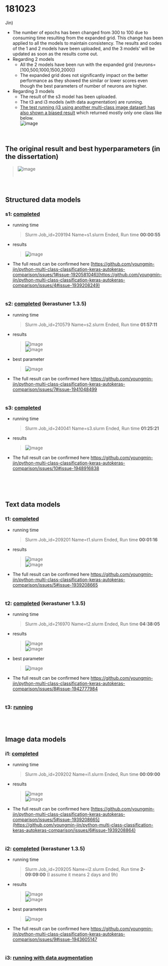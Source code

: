 # 181023
Jin) 
- The number of epochs has been changed from 300 to 100 due to consuming time resulting from the expanded grid. This change has been applied to all the models to maintain consistency. The results and codes of the 1 and 2 models have been uploaded, and the 3 models' will be updated as soon as the results come out. 
- Regarding 2 models
  - All the 2 models have been run with the expanded grid (neurons=[100,500,1000,1500,2000])
  - The expanded grid does not significantly impact on the better performance as they showed the similar or lower scores even though the best parameters of number of neurons are higher.
- Regarding 3 models
  - The result of the s3 model has been uploaded.
  - The t3 and i3 models (with data augmentation) are running.
  - <ins>The test running (i3 using another multi-class image dataset) has also shown a biased result</ins> which returned mostly only one class like below. <br/>
![image](https://github.com/youngmin-jin/python-multi-class-classification-keras-autokeras-comparison/assets/135728064/3225e5ee-bc5d-4e15-9e51-6a4c0ea2634d)


<br/>

## The original result and best hyperparameters (in the dissertation)<br/>
  > ![image](https://github.com/youngmin-jin/python-multi-class-classification-keras-autokeras-comparison/assets/135728064/5f88408a-13fc-4942-9130-14bc750f3313) <br/><br/>
<br/>

## Structured data models
### s1: <ins>completed</ins>
  - running time
    > Slurm Job_id=209194 Name=s1.slurm Ended, Run time **00:00:55**
  - results
    > ![image](https://github.com/youngmin-jin/python-multi-class-classification-keras-autokeras-comparison/assets/135728064/0ea1b0c2-8c16-41da-9b60-ac38c910970d) <br/>
  - The full result can be confirmed here [https://github.com/youngmin-jin/python-multi-class-classification-keras-autokeras-comparison/issues/1#issue-1920581046](https://github.com/youngmin-jin/python-multi-class-classification-keras-autokeras-comparison/issues/4#issue-1939208249) <br/><br/>

### s2: <ins>completed</ins> (kerastuner 1.3.5)
  - running time
    >  Slurm Job_id=210579 Name=s2.slurm Ended, Run time **01:57:11**
  - results
    > ![image](https://github.com/youngmin-jin/python-multi-class-classification-keras-autokeras-comparison/assets/135728064/3452e887-516f-4e9d-92d1-5a41785ce61d) <br/>
    > ![image](https://github.com/youngmin-jin/python-multi-class-classification-keras-autokeras-comparison/assets/135728064/a908f2ed-3dc0-4bf4-ab30-65fef5f30de1) <br/>
  - best parameter
    > ![image](https://github.com/youngmin-jin/python-multi-class-classification-keras-autokeras-comparison/assets/135728064/f7ac3e08-7fda-4e21-927c-882dac2276b0)
  - The full result can be confirmed here https://github.com/youngmin-jin/python-multi-class-classification-keras-autokeras-comparison/issues/7#issue-1941048499 <br/><br/>

### s3: <ins>completed</ins>
  - running time
    > Slurm Job_id=240041 Name=s3.slurm Ended, Run time **01:25:21**
  - results
    > ![image](https://github.com/youngmin-jin/python-multi-class-classification-keras-autokeras-comparison/assets/135728064/1e43b567-9bd4-46c4-908a-cc3030b8ffbe)
  - The full result can be confirmed here https://github.com/youngmin-jin/python-multi-class-classification-keras-autokeras-comparison/issues/10#issue-1948916838 <br/><br/>

<br/><br/>

## Text data models
### t1: <ins>completed</ins>
  - running time
    >  Slurm Job_id=209201 Name=t1.slurm Ended, Run time **00:01:16**
  - results
    > ![image](https://github.com/youngmin-jin/python-multi-class-classification-keras-autokeras-comparison/assets/135728064/605d153d-d189-44e1-92d3-e844a509aa7a) <br/>
    > ![image](https://github.com/youngmin-jin/python-multi-class-classification-keras-autokeras-comparison/assets/135728064/ed7b85e9-faf2-42e6-b87a-bea1382283ee) <br/>
  - The full result can be confirmed here https://github.com/youngmin-jin/python-multi-class-classification-keras-autokeras-comparison/issues/5#issue-1939208665 <br/><br/>

### t2: <ins>completed</ins> (kerastuner 1.3.5)
  - running time
    >  Slurm Job_id=216970 Name=t2.slurm Ended, Run time **04:38:05**
  - results
    > ![image](https://github.com/youngmin-jin/python-multi-class-classification-keras-autokeras-comparison/assets/135728064/e727f55a-2989-450a-a27d-6684b5c34cff) <br/>
    > ![image](https://github.com/youngmin-jin/python-multi-class-classification-keras-autokeras-comparison/assets/135728064/82d118fe-ce3e-4f0f-8f96-979e5d47d167) <br/>
  - best parameter
    > ![image](https://github.com/youngmin-jin/python-multi-class-classification-keras-autokeras-comparison/assets/135728064/8cc3698b-f4b5-45bb-8679-b02d7c818fc3)
  - The full result can be confirmed here https://github.com/youngmin-jin/python-multi-class-classification-keras-autokeras-comparison/issues/8#issue-1942777984 <br/><br/>

### t3: <ins>running</ins> 

<br/><br/>

## Image data models
### i1: <ins>completed</ins>
  - running time
    >  Slurm Job_id=209202 Name=i1.slurm Ended, Run time **00:09:00**
  - results
    > ![image](https://github.com/youngmin-jin/python-multi-class-classification-keras-autokeras-comparison/assets/135728064/60564f5c-98f7-4146-a36f-3bdcae9cf50a) <br/>
    > ![image](https://github.com/youngmin-jin/python-multi-class-classification-keras-autokeras-comparison/assets/135728064/623c71b0-d184-439c-8908-875c06f1b9ac) <br/>
  - The full result can be confirmed here [https://github.com/youngmin-jin/python-multi-class-classification-keras-autokeras-comparison/issues/5#issue-1939208665](https://github.com/youngmin-jin/python-multi-class-classification-keras-autokeras-comparison/issues/6#issue-1939208864) <br/><br/>

### i2: <ins>completed</ins> (kerastuner 1.3.5)
  - running time
    > Slurm Job_id=209205 Name=i2.slurm Ended, Run time **2- 09:09:00** (I assume it means 2 days and 9h)
  - results
    > ![image](https://github.com/youngmin-jin/python-multi-class-classification-keras-autokeras-comparison/assets/135728064/a7b69e2d-e3a3-4d06-9acd-d49271bc97e1) <br/>
    > ![image](https://github.com/youngmin-jin/python-multi-class-classification-keras-autokeras-comparison/assets/135728064/99a6acd0-eb6b-4dbd-ba71-551bfe76b16e) <br/>
  - best parameters
    > ![image](https://github.com/youngmin-jin/python-multi-class-classification-keras-autokeras-comparison/assets/135728064/f94e58b6-ddff-4165-b56d-296698219539) <br/>
  - The full result can be confirmed here https://github.com/youngmin-jin/python-multi-class-classification-keras-autokeras-comparison/issues/9#issue-1943605147 <br/><br/>

### i3: <ins>running with data augmentation</ins>






